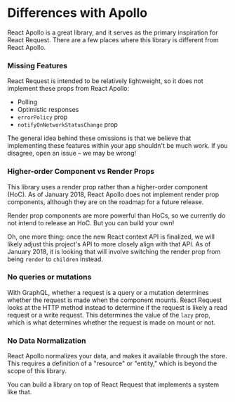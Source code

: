 # Differences with Apollo

React Apollo is a great library, and it serves as the primary inspiration for React Request.
There are a few places where this library is different from React Apollo.

### Missing Features

React Request is intended to be relatively lightweight, so it does not implement these
props from React Apollo:

* Polling
* Optimistic responses
* `errorPolicy` prop
* `notifyOnNetworkStatusChange` prop

The general idea behind these omissions is that we believe that implementing these features
within your app shouldn't be much work. If you disagree, open an issue – we may be
wrong!

### Higher-order Component vs Render Props

This library uses a render prop rather than a higher-order component (HoC). As of January 2018,
React Apollo does not implement render prop components, although they are on the roadmap for
a future release.

Render prop components are more powerful than HoCs, so we currently do not intend to release
an HoC. But you can build your own!

Oh, one more thing: once the new React context API is finalized, we will likely adjust this
project's API to more closely align with that API. As of January 2018, it is looking that
will involve switching the render prop from being `render` to `children` instead.

### No queries or mutations

With GraphQL, whether a request is a query or a mutation determines whether the request is made
when the component mounts. React Request looks at the HTTP method instead to determine if the
request is likely a read request or a write request. This determines the value of the `lazy`
prop, which is what determines whether the request is made on mount or not.

### No Data Normalization

React Apollo normalizes your data, and makes it available through the store. This requires a
definition of a "resource" or "entity," which is beyond the scope of this library.

You can build a library on top of React Request that implements a system like that.
